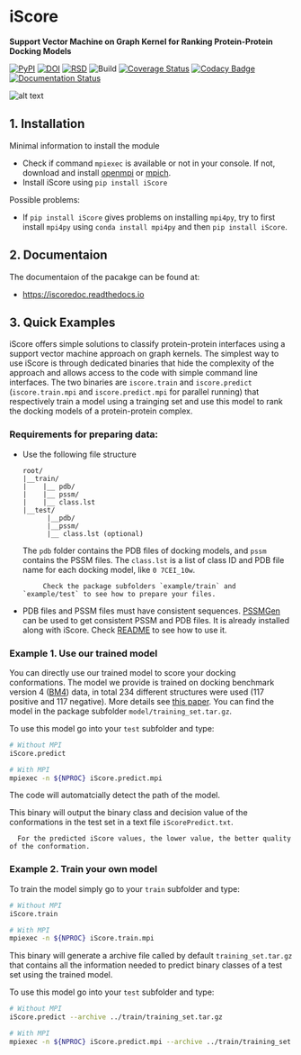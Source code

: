 # iScore

**Support Vector Machine on Graph Kernel for Ranking Protein-Protein Docking Models**

[![PyPI](https://img.shields.io/pypi/v/iscore)](https://pypi.org/project/iscore/)
[![DOI](https://zenodo.org/badge/DOI/10.5281/zenodo.2630566.svg)](https://doi.org/10.5281/zenodo.2630566)
[![RSD](https://img.shields.io/badge/RSD-iScore-red)](https://research-software.nl/software/iscore)
![Build](https://github.com/DeepRank/iScore/workflows/Build/badge.svg)
[![Coverage Status](https://coveralls.io/repos/github/DeepRank/iScore/badge.svg?branch=master)](https://coveralls.io/github/DeepRank/iScore?branch=master)
[![Codacy Badge](https://api.codacy.com/project/badge/Grade/9491c221796e49c0a120ada9aed5fe42)](https://www.codacy.com/app/NicoRenaud/iScore?utm_source=github.com&amp;utm_medium=referral&amp;utm_content=DeepRank/iScore&amp;utm_campaign=Badge_Grade)
[![Documentation Status](https://readthedocs.org/projects/iscoredoc/badge/?version=latest)](http://iscoredoc.readthedocs.io/?badge=latest)

![alt text](./image/workflow.png)

## 1. Installation

Minimal information to install the module
- Check if command `mpiexec` is available or not in your console. If not, download and install [openmpi](https://www.open-mpi.org/) or [mpich](https://www.mpich.org/).
- Install iScore using `pip install iScore`

Possible problems:
- If `pip install iScore` gives problems on installing `mpi4py`, try to first install `mpi4py` using `conda install mpi4py` and then `pip install iScore`.

## 2. Documentaion

The documentaion of the pacakge can be found at:
- https://iscoredoc.readthedocs.io


## 3. Quick Examples

iScore offers simple solutions to classify protein-protein interfaces using a support vector machine approach on graph kernels. The simplest way to use iScore is through dedicated binaries that hide the complexity of the approach and allows access to the code with simple command line interfaces. The two binaries are `iscore.train` and `iscore.predict` (`iscore.train.mpi` and `iscore.predict.mpi` for parallel running) that respectively train a model using a trainging set and use this model to rank the docking models of a protein-protein complex.

### Requirements for preparing data:

 - Use the following file structure
      ```
      root/
      |__train/
      |    |__ pdb/
      |    |__ pssm/
      |    |__ class.lst
      |__test/
            |__pdb/
            |__pssm/
            |__ class.lst (optional)
      ```
      The `pdb` folder contains the PDB files of docking models, and `pssm` contains the PSSM files. The `class.lst` is a list of class ID and PDB file name for each docking model, like `0 7CEI_10w`.

            Check the package subfolders `example/train` and `example/test` to see how to prepare your files.

- PDB files and PSSM files must have consistent sequences.
[PSSMGen](https://github.com/DeepRank/PSSMGen) can be used to get consistent PSSM and PDB files. It is already installed along with iScore. Check [README](https://github.com/DeepRank/PSSMGen) to see how to use it.

### Example 1. Use our trained model

You can directly use our trained model to score your docking conformations. The model we provide is trained on docking benchmark version 4 ([BM4](https://zlab.umassmed.edu/benchmark/)) data, in total 234 different structures were used (117 positive and 117 negative). More details see [this paper](https://doi.org/10.1093/bioinformatics/btz496).
You can find the model in the package subfolder `model/training_set.tar.gz`.

To use this model go into your `test` subfolder and type:

```bash
# Without MPI
iScore.predict

# With MPI
mpiexec -n ${NPROC} iScore.predict.mpi
```

The code will automatcially detect the path of the model.

This binary will output the binary class and decision value of the conformations in the test set in a text file `iScorePredict.txt`.

      For the predicted iScore values, the lower value, the better quality of the conformation.


### Example 2. Train your own model

To train the model simply go to your `train` subfolder and type:

```bash
# Without MPI
iScore.train

# With MPI
mpiexec -n ${NPROC} iScore.train.mpi
```

This binary will generate a archive file called by default `training_set.tar.gz` that contains all the information needed to predict binary classes of a test set using the trained model.

To use this model go into your `test` subfolder and type:

```bash
# Without MPI
iScore.predict --archive ../train/training_set.tar.gz

# With MPI
mpiexec -n ${NPROC} iScore.predict.mpi --archive ../train/training_set.tar.gz
```
